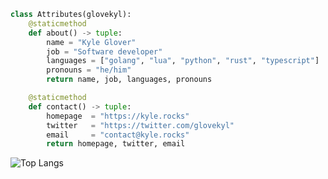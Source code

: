 <!-- <div align="center">
    <h1 align="center">👋 Hey, I'm Kyle Glover</h1>
</div> -->

<!-- ### Hi there 👋 -->

<!-- ![Kyle's GitHub stats](https://github-readme-stats.vercel.app/api?username=glovekyl&show_icons=true) -->

```python
class Attributes(glovekyl):
    @staticmethod
    def about() -> tuple:
        name = "Kyle Glover"
        job = "Software developer"
        languages = ["golang", "lua", "python", "rust", "typescript"]
        pronouns = "he/him"
        return name, job, languages, pronouns

    @staticmethod
    def contact() -> tuple:
        homepage  = "https://kyle.rocks"
        twitter   = "https://twitter.com/glovekyl"
        email     = "contact@kyle.rocks"
        return homepage, twitter, email    
```

![Top Langs](https://github-readme-stats.vercel.app/api/top-langs/?username=glovekyl&layout=compact)

<!--
**glovekyl/glovekyl** is a ✨ _special_ ✨ repository because its `README.md` (this file) appears on your GitHub profile.

Here are some ideas to get you started:

- 🔭 I’m currently working on ...
- 🌱 I’m currently learning ...
- 👯 I’m looking to collaborate on ...
- 🤔 I’m looking for help with ...
- 💬 Ask me about ...
- 📫 How to reach me: ...
- 😄 Pronouns: ...
- ⚡ Fun fact: ...
-->
